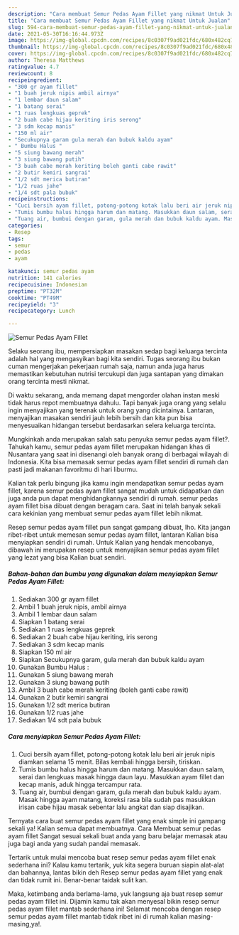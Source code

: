 ```yaml
---
description: "Cara membuat Semur Pedas Ayam Fillet yang nikmat Untuk Jualan"
title: "Cara membuat Semur Pedas Ayam Fillet yang nikmat Untuk Jualan"
slug: 594-cara-membuat-semur-pedas-ayam-fillet-yang-nikmat-untuk-jualan
date: 2021-05-30T16:16:44.973Z
image: https://img-global.cpcdn.com/recipes/8c0307f9ad021fdc/680x482cq70/semur-pedas-ayam-fillet-foto-resep-utama.jpg
thumbnail: https://img-global.cpcdn.com/recipes/8c0307f9ad021fdc/680x482cq70/semur-pedas-ayam-fillet-foto-resep-utama.jpg
cover: https://img-global.cpcdn.com/recipes/8c0307f9ad021fdc/680x482cq70/semur-pedas-ayam-fillet-foto-resep-utama.jpg
author: Theresa Matthews
ratingvalue: 4.7
reviewcount: 8
recipeingredient:
- "300 gr ayam fillet"
- "1 buah jeruk nipis ambil airnya"
- "1 lembar daun salam"
- "1 batang serai"
- "1 ruas lengkuas geprek"
- "2 buah cabe hijau keriting iris serong"
- "3 sdm kecap manis"
- "150 ml air"
- "Secukupnya garam gula merah dan bubuk kaldu ayam"
- " Bumbu Halus "
- "5 siung bawang merah"
- "3 siung bawang putih"
- "3 buah cabe merah keriting boleh ganti cabe rawit"
- "2 butir kemiri sangrai"
- "1/2 sdt merica butiran"
- "1/2 ruas jahe"
- "1/4 sdt pala bubuk"
recipeinstructions:
- "Cuci bersih ayam fillet, potong-potong kotak lalu beri air jeruk nipis diamkan selama 15 menit. Bilas kembali hingga bersih, tiriskan."
- "Tumis bumbu halus hingga harum dan matang. Masukkan daun salam, serai dan lengkuas masak hingga daun layu. Masukkan ayam fillet dan kecap manis, aduk hingga tercampur rata."
- "Tuang air, bumbui dengan garam, gula merah dan bubuk kaldu ayam. Masak hingga ayam matang, koreksi rasa bila sudah pas masukkan irisan cabe hijau masak sebentar lalu angkat dan siap disajikan."
categories:
- Resep
tags:
- semur
- pedas
- ayam

katakunci: semur pedas ayam 
nutrition: 141 calories
recipecuisine: Indonesian
preptime: "PT32M"
cooktime: "PT49M"
recipeyield: "3"
recipecategory: Lunch

---
```



![Semur Pedas Ayam Fillet](https://img-global.cpcdn.com/recipes/8c0307f9ad021fdc/680x482cq70/semur-pedas-ayam-fillet-foto-resep-utama.jpg)

Selaku seorang ibu, mempersiapkan masakan sedap bagi keluarga tercinta adalah hal yang mengasyikan bagi kita sendiri. Tugas seorang ibu bukan cuman mengerjakan pekerjaan rumah saja, namun anda juga harus memastikan kebutuhan nutrisi tercukupi dan juga santapan yang dimakan orang tercinta mesti nikmat.

Di waktu  sekarang, anda memang dapat mengorder olahan instan meski tidak harus repot membuatnya dahulu. Tapi banyak juga orang yang selalu ingin menyajikan yang terenak untuk orang yang dicintainya. Lantaran, menyajikan masakan sendiri jauh lebih bersih dan kita pun bisa menyesuaikan hidangan tersebut berdasarkan selera keluarga tercinta. 



Mungkinkah anda merupakan salah satu penyuka semur pedas ayam fillet?. Tahukah kamu, semur pedas ayam fillet merupakan hidangan khas di Nusantara yang saat ini disenangi oleh banyak orang di berbagai wilayah di Indonesia. Kita bisa memasak semur pedas ayam fillet sendiri di rumah dan pasti jadi makanan favoritmu di hari liburmu.

Kalian tak perlu bingung jika kamu ingin mendapatkan semur pedas ayam fillet, karena semur pedas ayam fillet sangat mudah untuk didapatkan dan juga anda pun dapat menghidangkannya sendiri di rumah. semur pedas ayam fillet bisa dibuat dengan beragam cara. Saat ini telah banyak sekali cara kekinian yang membuat semur pedas ayam fillet lebih nikmat.

Resep semur pedas ayam fillet pun sangat gampang dibuat, lho. Kita jangan ribet-ribet untuk memesan semur pedas ayam fillet, lantaran Kalian bisa menyiapkan sendiri di rumah. Untuk Kalian yang hendak mencobanya, dibawah ini merupakan resep untuk menyajikan semur pedas ayam fillet yang lezat yang bisa Kalian buat sendiri.

<!--inarticleads1-->

##### Bahan-bahan dan bumbu yang digunakan dalam menyiapkan Semur Pedas Ayam Fillet:

1. Sediakan 300 gr ayam fillet
1. Ambil 1 buah jeruk nipis, ambil airnya
1. Ambil 1 lembar daun salam
1. Siapkan 1 batang serai
1. Sediakan 1 ruas lengkuas geprek
1. Sediakan 2 buah cabe hijau keriting, iris serong
1. Sediakan 3 sdm kecap manis
1. Siapkan 150 ml air
1. Siapkan Secukupnya garam, gula merah dan bubuk kaldu ayam
1. Gunakan  Bumbu Halus :
1. Gunakan 5 siung bawang merah
1. Gunakan 3 siung bawang putih
1. Ambil 3 buah cabe merah keriting (boleh ganti cabe rawit)
1. Gunakan 2 butir kemiri sangrai
1. Gunakan 1/2 sdt merica butiran
1. Gunakan 1/2 ruas jahe
1. Sediakan 1/4 sdt pala bubuk




<!--inarticleads2-->

##### Cara menyiapkan Semur Pedas Ayam Fillet:

1. Cuci bersih ayam fillet, potong-potong kotak lalu beri air jeruk nipis diamkan selama 15 menit. Bilas kembali hingga bersih, tiriskan.
1. Tumis bumbu halus hingga harum dan matang. Masukkan daun salam, serai dan lengkuas masak hingga daun layu. Masukkan ayam fillet dan kecap manis, aduk hingga tercampur rata.
1. Tuang air, bumbui dengan garam, gula merah dan bubuk kaldu ayam. Masak hingga ayam matang, koreksi rasa bila sudah pas masukkan irisan cabe hijau masak sebentar lalu angkat dan siap disajikan.




Ternyata cara buat semur pedas ayam fillet yang enak simple ini gampang sekali ya! Kalian semua dapat membuatnya. Cara Membuat semur pedas ayam fillet Sangat sesuai sekali buat anda yang baru belajar memasak atau juga bagi anda yang sudah pandai memasak.

Tertarik untuk mulai mencoba buat resep semur pedas ayam fillet enak sederhana ini? Kalau kamu tertarik, yuk kita segera buruan siapin alat-alat dan bahannya, lantas bikin deh Resep semur pedas ayam fillet yang enak dan tidak rumit ini. Benar-benar taidak sulit kan. 

Maka, ketimbang anda berlama-lama, yuk langsung aja buat resep semur pedas ayam fillet ini. Dijamin kamu tak akan menyesal bikin resep semur pedas ayam fillet mantab sederhana ini! Selamat mencoba dengan resep semur pedas ayam fillet mantab tidak ribet ini di rumah kalian masing-masing,ya!.

